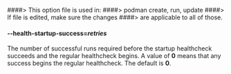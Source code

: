 ####> This option file is used in:
####>   podman create, run, update
####> If file is edited, make sure the changes
####> are applicable to all of those.
#### **--health-startup-success**=*retries*

The number of successful runs required before the startup healthcheck succeeds and the regular healthcheck begins. A value
of **0** means that any success begins the regular healthcheck. The default is **0**.

